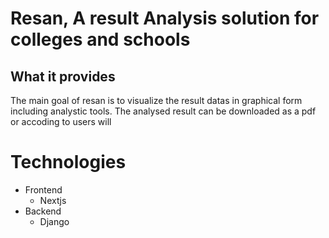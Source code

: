 # Resan, A result Analysis solution for colleges and schools

## What it provides
The main goal of resan is to visualize the result datas in graphical form including analystic tools. The analysed result can be downloaded as a pdf or accoding to users will 


# Technologies
  - Frontend
    - Nextjs
  - Backend
    - Django   
